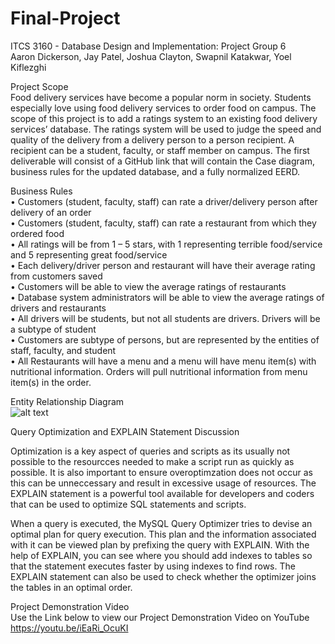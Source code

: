 # Final-Project
ITCS 3160 - Database Design and Implementation: Project Group 6\
Aaron Dickerson, Jay Patel, Joshua Clayton, Swapnil Katakwar, Yoel Kiflezghi

Project Scope\
Food delivery services have become a popular norm in society.
Students especially love using food delivery services to order food on campus. 
The scope of this project is to add a ratings system to an existing food delivery services’ database.
The ratings system will be used to judge the speed and quality of the delivery from a delivery person to a person recipient.
A recipient can be a student, faculty, or staff member on campus. 
The first deliverable will consist of a GitHub link that will contain the Case diagram, business rules for the updated database, and a fully normalized EERD. 

Business Rules\
•	Customers (student, faculty, staff) can rate a driver/delivery person after delivery of an order  
•	Customers (student, faculty, staff) can rate a restaurant from which they ordered food  
•	All ratings will be from 1 – 5 stars, with 1 representing terrible food/service and 5 representing great food/service  
•	Each delivery/driver person and restaurant will have their average rating from customers saved  
•	Customers will be able to view the average ratings of restaurants  
•	Database system administrators will be able to view the average ratings of drivers and restaurants  
•	All drivers will be students, but not all students are drivers. Drivers will be a subtype of student  
•	Customers are subtype of persons, but are represented by the entities of staff, faculty, and student  
•	All Restaurants will have a menu and a menu will have menu item(s) with nutritional information. Orders will pull nutritional information from menu item(s) in the order.  

Entity Relationship Diagram\
![alt text](https://imgur.com/uRxsB05.png)

Query Optimization and EXPLAIN Statement Discussion

Optimization is a key aspect of queries and scripts as its usually not possible to the resourcces needed to make a script run as quickly as possible.
It is also important to ensure overoptimzation does not occur as this can be unneccessary and result in excessive usage of resources. The EXPLAIN statement
is a powerful tool available for developers and coders that can be used to optimize SQL statements and scripts. 

When a query is executed, the MySQL Query Optimizer tries to devise an optimal plan for query execution. This plan and the information associated 
with it can be viewed plan by prefixing the query with EXPLAIN. With the help of EXPLAIN, you can see where you should add indexes to tables so 
that the statement executes faster by using indexes to find rows. The EXPLAIN statement can also be used to check whether the optimizer joins the tables in an optimal order. 

Project Demonstration Video\
Use the Link below to view our Project Demonstration Video on YouTube
https://youtu.be/iEaRi_OcuKI
